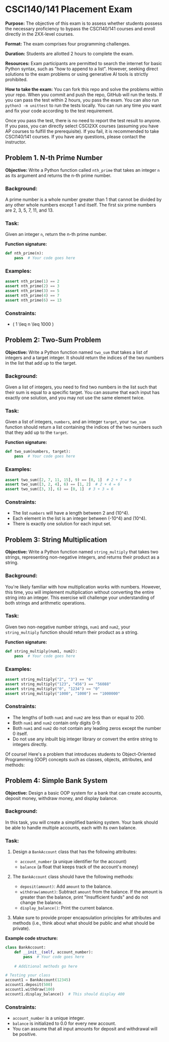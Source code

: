 # CSCI140/141 Placement Exam

**Purpose:** The objective of this exam is to assess whether students possess the necessary proficiency to bypass the CSCI140/141 courses and enroll directly in the 2XX-level courses.

**Format:** The exam comprises four programming challenges.

**Duration:** Students are allotted 2 hours to complete the exam.

**Resources:** Exam participants are permitted to search the internet for basic Python syntax, such as "how to append to a list". However, seeking direct solutions to the exam problems or using generative AI tools is strictly prohibited.

**How to take the exam:** You can fork this repo and solve the problems within your repo. When you commit and push the repo, GitHub will run the tests. If you can pass the test within 2 hours, you pass the exam. You can also run `python3 -m unittest` to run the tests locally. You can run any time you want and fix your code according to the test requirement. 

Once you pass the test, there is no need to report the test result to anyone. If you pass, you can directly select CSCI2XX courses (assuming you have AP courses to fulfill the prerequisite). If you fail, it is recommended to take CSCI140/141 courses. If you have any questions, please contact the instructor.

## Problem 1. N-th Prime Number

**Objective:** Write a Python function called `nth_prime` that takes an integer `n` as its argument and returns the n-th prime number.

### Background:

A prime number is a whole number greater than 1 that cannot be divided by any other whole numbers except 1 and itself. The first six prime numbers are 2, 3, 5, 7, 11, and 13.

### Task:

Given an integer `n`, return the n-th prime number.

**Function signature:**
```python
def nth_prime(n):
    pass  # Your code goes here
```

### Examples:

```python
assert nth_prime(1) == 2
assert nth_prime(2) == 3
assert nth_prime(3) == 5
assert nth_prime(4) == 7
assert nth_prime(6) == 13
```

### Constraints:

* \( 1 \leq n \leq 1000 \)


## Problem 2: Two-Sum Problem

**Objective:** Write a Python function named `two_sum` that takes a list of integers and a target integer. It should return the indices of the two numbers in the list that add up to the target.

### Background:

Given a list of integers, you need to find two numbers in the list such that their sum is equal to a specific target. You can assume that each input has exactly one solution, and you may not use the same element twice.

### Task:

Given a list of integers, `numbers`, and an integer `target`, your `two_sum` function should return a list containing the indices of the two numbers such that they add up to the `target`.

**Function signature:**
```python
def two_sum(numbers, target):
    pass  # Your code goes here
```

### Examples:

```python
assert two_sum([2, 7, 11, 15], 9) == [0, 1]  # 2 + 7 = 9
assert two_sum([3, 2, 4], 6) == [1, 2]  # 2 + 4 = 6
assert two_sum([3, 3], 6) == [0, 1]  # 3 + 3 = 6
```

### Constraints:

* The list `numbers` will have a length between 2 and \(10^4\).
* Each element in the list is an integer between \(-10^4\) and \(10^4\).
* There is exactly one solution for each input set.


## Problem 3: String Multiplication

**Objective:** Write a Python function named `string_multiply` that takes two strings, representing non-negative integers, and returns their product as a string.

### Background:

You're likely familiar with how multiplication works with numbers. However, this time, you will implement multiplication without converting the entire string into an integer. This exercise will challenge your understanding of both strings and arithmetic operations.

### Task:

Given two non-negative number strings, `num1` and `num2`, your `string_multiply` function should return their product as a string.

**Function signature:**
```python
def string_multiply(num1, num2):
    pass  # Your code goes here
```

### Examples:

```python
assert string_multiply("2", "3") == "6"
assert string_multiply("123", "456") == "56088"
assert string_multiply("0", "1234") == "0"
assert string_multiply("1000", "1000") == "1000000"
```

### Constraints:

* The lengths of both `num1` and `num2` are less than or equal to 200.
* Both `num1` and `num2` contain only digits 0-9.
* Both `num1` and `num2` do not contain any leading zeros except the number 0 itself.
* Do not use any inbuilt big integer library or convert the entire string to integers directly.


Of course! Here's a problem that introduces students to Object-Oriented Programming (OOP) concepts such as classes, objects, attributes, and methods:

## Problem 4: Simple Bank System

**Objective:** Design a basic OOP system for a bank that can create accounts, deposit money, withdraw money, and display balance.

### Background:

In this task, you will create a simplified banking system. Your bank should be able to handle multiple accounts, each with its own balance.

### Task:

1. Design a `BankAccount` class that has the following attributes:
    * `account_number` (a unique identifier for the account)
    * `balance` (a float that keeps track of the account's money)
    
2. The `BankAccount` class should have the following methods:
    * `deposit(amount)`: Add `amount` to the balance.
    * `withdraw(amount)`: Subtract `amount` from the balance. If the amount is greater than the balance, print "Insufficient funds" and do not change the balance.
    * `display_balance()`: Print the current balance.

3. Make sure to provide proper encapsulation principles for attributes and methods (i.e., think about what should be public and what should be private).

**Example code structure:**
```python
class BankAccount:
    def __init__(self, account_number):
        pass  # Your code goes here
    
    # Additional methods go here

# Testing your class
account1 = BankAccount(12345)
account1.deposit(500)
account1.withdraw(100)
account1.display_balance()  # This should display 400
```

### Constraints:

* `account_number` is a unique integer.
* `balance` is initialized to 0.0 for every new account.
* You can assume that all input amounts for deposit and withdrawal will be positive.
